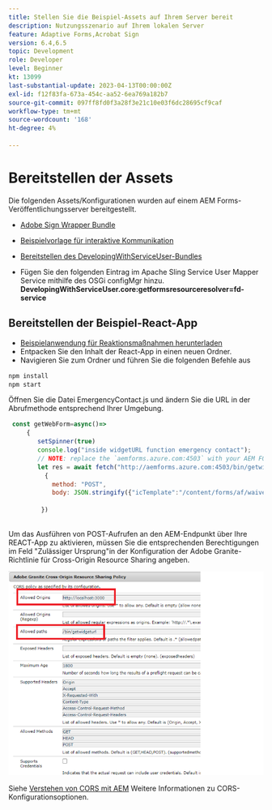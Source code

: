 ```yaml
---
title: Stellen Sie die Beispiel-Assets auf Ihrem Server bereit
description: Nutzungsszenario auf Ihrem lokalen Server
feature: Adaptive Forms,Acrobat Sign
version: 6.4,6.5
topic: Development
role: Developer
level: Beginner
kt: 13099
last-substantial-update: 2023-04-13T00:00:00Z
exl-id: f12f83fa-673a-454c-aa52-6ea769a182b7
source-git-commit: 097ff8fd0f3a28f3e21c10e03f6dc28695cf9caf
workflow-type: tm+mt
source-wordcount: '168'
ht-degree: 4%

---
```


# Bereitstellen der Assets

Die folgenden Assets/Konfigurationen wurden auf einem AEM Forms-Veröffentlichungsserver bereitgestellt.

* [Adobe Sign Wrapper Bundle](assets/AcrobatSign.core-1.0.0-SNAPSHOT.jar)

* [Beispielvorlage für interaktive Kommunikation](assets/waiver-interactive-communication.zip)
* [Bereitstellen des DevelopingWithServiceUser-Bundles](https://experienceleague.adobe.com/docs/experience-manager-learn/assets/developingwithserviceuser.zip)
* Fügen Sie den folgenden Eintrag im Apache Sling Service User Mapper Service mithilfe des OSGi configMgr hinzu.
  **DevelopingWithServiceUser.core:getformsresourceresolver=fd-service**

## Bereitstellen der Beispiel-React-App

* [Beispielanwendung für Reaktionsmaßnahmen herunterladen](assets/mult-step-form1.zip)
* Entpacken Sie den Inhalt der React-App in einen neuen Ordner.
* Navigieren Sie zum Ordner und führen Sie die folgenden Befehle aus

```java
npm install
npm start
```

Öffnen Sie die Datei EmergencyContact.js und ändern Sie die URL in der Abrufmethode entsprechend Ihrer Umgebung.


```javascript
 const getWebForm=async()=>
     {
        setSpinner(true)
        console.log("inside widgetURL function emergency contact");
        // NOTE: replace the `aemforms.azure.com:4503` with your AEM FORM server
        let res = await fetch("http://aemforms.azure.com:4503/bin/getwidgeturl",
          {
            method: "POST",
            body: JSON.stringify({"icTemplate":"/content/forms/af/waiver/waiver/channels/print","waiver":formData})
                     
         })
 
```

Um das Ausführen von POST-Aufrufen an den AEM-Endpunkt über Ihre REACT-App zu aktivieren, müssen Sie die entsprechenden Berechtigungen im Feld &quot;Zulässiger Ursprung&quot;in der Konfiguration der Adobe Granite-Richtlinie für Cross-Origin Resource Sharing angeben.

![cors-setting](assets/cors-settings.png)

Siehe [Verstehen von CORS mit AEM](https://experienceleague.adobe.com/docs/experience-manager-learn/foundation/security/understand-cross-origin-resource-sharing.html?lang=de) Weitere Informationen zu CORS-Konfigurationsoptionen.
